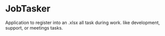# JobTasker
Application to register into an .xlsx all task during work. like development, support, or meetings tasks.
